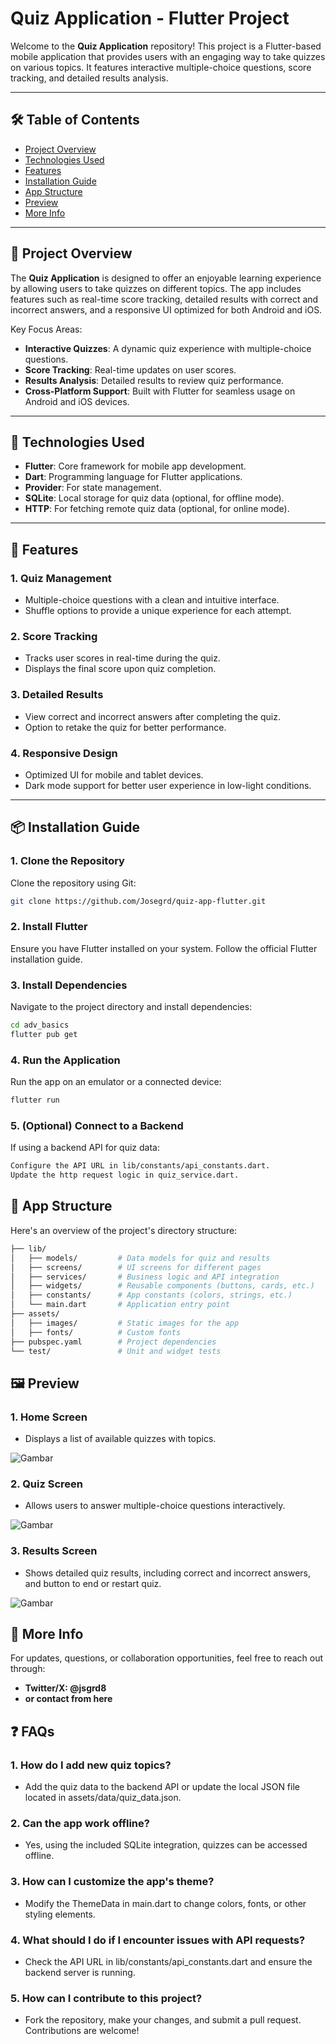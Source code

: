 # Quiz Application - Flutter Project


Welcome to the **Quiz Application** repository! This project is a Flutter-based mobile application that provides users with an engaging way to take quizzes on various topics. It features interactive multiple-choice questions, score tracking, and detailed results analysis.

---

## 🛠️ Table of Contents
- [Project Overview](#project-overview)
- [Technologies Used](#technologies-used)
- [Features](#features)
- [Installation Guide](#installation-guide)
- [App Structure](#app-structure)
- [Preview](#preview)
- [More Info](#more-info)

---

## 🌟 Project Overview

The **Quiz Application** is designed to offer an enjoyable learning experience by allowing users to take quizzes on different topics. The app includes features such as real-time score tracking, detailed results with correct and incorrect answers, and a responsive UI optimized for both Android and iOS.

Key Focus Areas:
- **Interactive Quizzes**: A dynamic quiz experience with multiple-choice questions.
- **Score Tracking**: Real-time updates on user scores.
- **Results Analysis**: Detailed results to review quiz performance.
- **Cross-Platform Support**: Built with Flutter for seamless usage on Android and iOS devices.

---

## 🚀 Technologies Used

- **Flutter**: Core framework for mobile app development.
- **Dart**: Programming language for Flutter applications.
- **Provider**: For state management.
- **SQLite**: Local storage for quiz data (optional, for offline mode).
- **HTTP**: For fetching remote quiz data (optional, for online mode).

---

## 🔑 Features

### 1. **Quiz Management**
- Multiple-choice questions with a clean and intuitive interface.
- Shuffle options to provide a unique experience for each attempt.

### 2. **Score Tracking**
- Tracks user scores in real-time during the quiz.
- Displays the final score upon quiz completion.

### 3. **Detailed Results**
- View correct and incorrect answers after completing the quiz.
- Option to retake the quiz for better performance.

### 4. **Responsive Design**
- Optimized UI for mobile and tablet devices.
- Dark mode support for better user experience in low-light conditions.

---

## 📦 Installation Guide

### 1. Clone the Repository
Clone the repository using Git:

```bash
git clone https://github.com/Josegrd/quiz-app-flutter.git
```


### 2. Install Flutter
Ensure you have Flutter installed on your system. Follow the official Flutter installation guide.

### 3. Install Dependencies
Navigate to the project directory and install dependencies:

```bash
cd adv_basics
flutter pub get
```

### 4. Run the Application
Run the app on an emulator or a connected device:

```bash
flutter run
```

### 5. (Optional) Connect to a Backend
If using a backend API for quiz data:

```bash
Configure the API URL in lib/constants/api_constants.dart.
Update the http request logic in quiz_service.dart.
```

## 📂 App Structure
Here's an overview of the project's directory structure:

```bash
├── lib/
│   ├── models/         # Data models for quiz and results
│   ├── screens/        # UI screens for different pages
│   ├── services/       # Business logic and API integration
│   ├── widgets/        # Reusable components (buttons, cards, etc.)
│   ├── constants/      # App constants (colors, strings, etc.)
│   └── main.dart       # Application entry point
├── assets/
│   ├── images/         # Static images for the app
│   ├── fonts/          # Custom fonts
├── pubspec.yaml        # Project dependencies
└── test/               # Unit and widget tests
```

## 🖼️ Preview
### 1. Home Screen
- Displays a list of available quizzes with topics. <br/>

![Gambar](./assets/images/start.png)

### 2. Quiz Screen
- Allows users to answer multiple-choice questions interactively. <br/>

![Gambar](./assets/images/quiz.png)


### 3. Results Screen
- Shows detailed quiz results, including correct and incorrect answers, and button to end or restart quiz. <br/>

![Gambar](./assets/images/result.png)

## 📝 More Info
For updates, questions, or collaboration opportunities, feel free to reach out through:

- **Twitter/X: @jsgrd8**
- **or contact from here**

## ❓ FAQs
### 1. How do I add new quiz topics?
- Add the quiz data to the backend API or update the local JSON file located in assets/data/quiz_data.json.
### 2. Can the app work offline?
- Yes, using the included SQLite integration, quizzes can be accessed offline.
### 3. How can I customize the app's theme?
- Modify the ThemeData in main.dart to change colors, fonts, or other styling elements.
### 4. What should I do if I encounter issues with API requests?
- Check the API URL in lib/constants/api_constants.dart and ensure the backend server is running.
### 5. How can I contribute to this project?
- Fork the repository, make your changes, and submit a pull request. Contributions are welcome!
